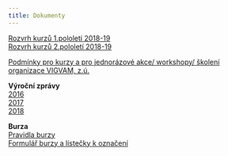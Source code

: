 ```yaml
---
title: Dokumenty
---
```

[Rozvrh kurzů 1.pololetí 2018-19](/docs/rozvrh-18-19-vigvam.pdf)\
[Rozvrh kurzů 2.pololetí 2018-19](/docs/rozvrh-18-19-2pol-vigvam.pdf)

[Podmínky pro kurzy a pro jednorázové akce/ workshopy/ školení organizace VIGVAM, z.ú.](</docs/Podminky_ kurzy_akce_VIGVAM_2018_19.pdf>)

**Výroční zprávy**\
[2016](/docs/VZ_VIGVAM_2016.pdf)\
[2017](/docs/VZ_VIGVAM_2017.pdf)\
[2018](/docs/VZ_VIGVAM_2018.pdf)

**Burza**\
[Pravidla burzy](/docs/burza-pravidla-vigvam-2017.pdf)\
[Formulář burzy a lístečky k označení](/docs/burza-formular-seznam-veci-2018.pdf)
